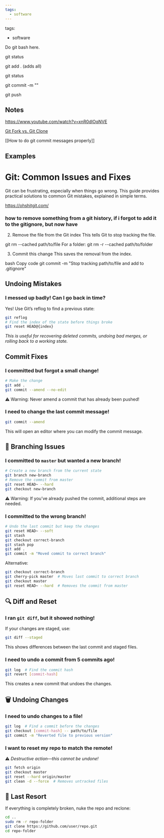 ```yaml
---
tags:
  - software
---
```


tags:
  - software

Do git bash here.

git status

git add . (adds all)

git status

git commit -m ""

git push

## Notes

https://www.youtube.com/watch?v=xnR0dlOqNVE

[Git Fork vs. Git Clone](https://www.youtube.com/watch?v=6YQxkxw8nhE)

[[How to do git commit messages properly]]

## Examples


# Git: Common Issues and Fixes

Git can be frustrating, especially when things go wrong. This guide provides practical solutions to common Git mistakes, explained in simple terms.

https://ohshitgit.com/

### how to remove something from a git history, if i forgot to add it to the gitignore, but now have

2. Remove the file from the Git index
This tells Git to stop tracking the file.

git rm --cached path/to/file
For a folder:
git rm -r --cached path/to/folder

3. Commit this change
This saves the removal from the index.

bash
Copy code
git commit -m "Stop tracking path/to/file and add to .gitignore"


## Undoing Mistakes

### I messed up badly! Can I go back in time?

Yes! Use Git’s reflog to find a previous state:

```bash
git reflog
# Find the index of the state before things broke
git reset HEAD@{index}
```

_This is useful for recovering deleted commits, undoing bad merges, or rolling back to a working state._

## Commit Fixes

### I committed but forgot a small change!

```bash
# Make the change
git add .
git commit --amend --no-edit
```

⚠ Warning: Never amend a commit that has already been pushed!

### I need to change the last commit message!

```bash
git commit --amend
```

This will open an editor where you can modify the commit message.



## 🔀 Branching Issues

### I committed to `master` but wanted a new branch!

```bash
# Create a new branch from the current state
git branch new-branch
# Remove the commit from master
git reset HEAD~ --hard
git checkout new-branch
```

⚠ Warning: If you’ve already pushed the commit, additional steps are needed.

### I committed to the wrong branch!

```bash
# Undo the last commit but keep the changes
git reset HEAD~ --soft
git stash
git checkout correct-branch
git stash pop
git add .
git commit -m "Moved commit to correct branch"
```

Alternative:

```bash
git checkout correct-branch
git cherry-pick master  # Moves last commit to correct branch
git checkout master
git reset HEAD~ --hard  # Removes the commit from master
```



## 🔍 Diff and Reset

### I ran `git diff`, but it showed nothing!

If your changes are staged, use:

```bash
git diff --staged
```

This shows differences between the last commit and staged files.

### I need to undo a commit from 5 commits ago!

```bash
git log  # Find the commit hash
git revert [commit-hash]
```

This creates a new commit that undoes the changes.



## 🗑️ Undoing Changes

### I need to undo changes to a file!

```bash
git log  # Find a commit before the changes
git checkout [commit-hash] -- path/to/file
git commit -m "Reverted file to previous version"
```

### I want to reset my repo to match the remote!

⚠ _Destructive action—this cannot be undone!_

```bash
git fetch origin
git checkout master
git reset --hard origin/master
git clean -d --force  # Removes untracked files
```



## 🤯 Last Resort

If everything is completely broken, nuke the repo and reclone:

```bash
cd ..
sudo rm -r repo-folder
git clone https://github.com/user/repo.git
cd repo-folder
```

